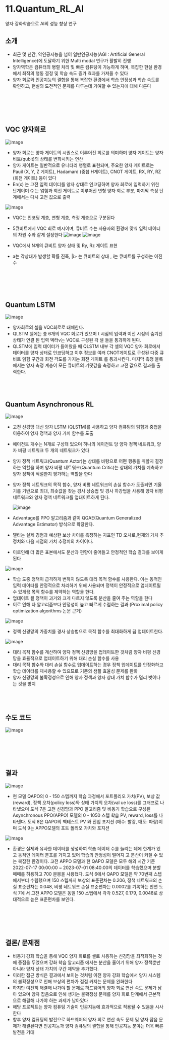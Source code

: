 # 11.Quantum_RL_AI
양자 강화학습으로 AI의 성능 향상 연구




## 소개 <br/>
- 최근 몇 년간, 약인공지능을 넘어 일반인공지능(AGI : Artificial General Intelligence)에 도달하기 위한 Multi modal 연구가 활발히 진행<br/>
- 양자역학은 컴퓨터의 병렬 처리 및 빠른 컴퓨팅이 가능하게 하며, 복잡한 현실 환경에서 최적의 행동 결정 및 학습 속도 증가 효과를 가져올 수 있다<br/>
- 양자 회로와 인공지능의 결합을 통해 복잡한 환경에서 학습 안정성과 학습 속도를 확인하고, 현실의 도전적인 문제를 다루는데 기여할 수 있는지에 대해 다룬다<br/>

<br/><br/><br/><br/>

## VQC 양자회로 <br/>
 ![image](https://github.com/wjtls/11.Quantum_RL_AI/assets/60399060/b3c0b0d6-3d47-4d2b-81d8-b04b0d3e5f3c)
- 양자 회로는 양자 게이트의 시퀀스로 이루어진 회로를 의미하며 양자 게이트는 양자비트(qubit)의 상태를 변화시키는 연산 
- 양자 게이트는 일반적으로 유니타리 행렬로 표현되며, 주요한 양자 게이트로는 Pauil (X, Y, Z 게이트), Hadamard (중첩 H게이트), CNOT 게이트, RX, RY, RZ (회전 게이트) 등이 있다
- En(x) 는 고전 입력 데이터를 양자 상태로 인코딩하여 양자 회로에 입력하기 위한 단계이며 Q 는 얽힘과 회전 게이트로 이루어진 변형 양자 회로 부분, 마지막 측정 단계에서는 다시 고전 값으로 출력


 ![image](https://github.com/wjtls/11.Quantum_RL_AI/assets/60399060/2036466b-f87f-44cf-88a8-9527c81967a3)
 
 
- VQC는 인코딩 계층, 변형 계층, 측정 계층으로 구분된다
- 5큐비트에서 VQC 회로 예시이며, 큐비트 수는 사용자의 환경에 맞춰 입력 데이터의 차원 수와 같게 설정한다
 ![image](https://github.com/wjtls/11.Quantum_RL_AI/assets/60399060/29a0e4a7-fd02-40ab-8f0f-e98fd0e1c021)
 ![image](https://github.com/wjtls/11.Quantum_RL_AI/assets/60399060/cfa95ac7-0a5b-43c9-8258-b8d007db00c3)

- VQC에서 N개의 큐비트 양자 상태 및 Ry, Rz 게이트 표현
- a는 각상태가 발생할 확률 진폭, |i> 는 큐비트의 상태 , i는 큐비트를 구성하는 이진수

  
<br/><br/><br/><br/>


## Quantum LSTM 
  ![image](https://github.com/wjtls/11.Quantum_RL_AI/assets/60399060/1cc6f7f0-2ba3-442e-8857-358255a0cee6)
- 양자회로의 셀을 VQC회로로 대체한다.
- QLSTM 셀에는 총 6개의 VQC 회로가 있으며 t 시점의 입력과 이전 시점의 숨겨진 상태가 연결 된 입력 벡터v는 VQC로 구성된 각 셀 들을 통과하게 된다.
- QLSTM에 입력 데이터가 들어왔을 때 QLSTM 내부 각 셀의 VQC 양자 회로에서 데이터를 양자 상태로 인코딩하고 이후 정보를 여러 CNOT게이트로 구성된 다중 큐비트 얽힘 구간과 회전 각도를 가지는 회전 게이트 
  를 통과시킨다. 마지막 측정 블록에서는 양자 측정 계층이 모든 큐비트의 기댓값을 측정하고 고전 값으로 결과를 출력한다.
<br/><br/><br/><br/>

## Quantum Asynchronous RL 
  ![image](https://github.com/wjtls/11.Quantum_RL_AI/assets/60399060/e9432398-9e30-4b98-ad54-9c14a266b08c)
- 고전 신경망 대신 양자 LSTM (QLSTM)를 사용하고 양자 컴퓨팅의 얽힘과 중첩을 이용하여 양자 정책과 양자 가치 함수를 도출
- 에이전트 개수는 N개로 구성돼 있으며 하나의 에이전트 당 양자 정책 네트워크, 양자 비평 네트워크 두 개의 네트워크가 있다
- 양자 정책 네트워크(Quantum Actor)는 상태를 바탕으로 어떤 행동을 취할지 결정하는 역할을 하며 양자 비평 네트워크(Quantum Critic)는 상태의 가치를 예측하고 양자 정책이 적절한지 평가하는 역할을 한다
- 양자 정책 네트워크의 목적 함수, 양자 비평 네트워크의 손실 함수가 도출되면 기울기를 기반으로 최대, 최솟값을 찾는 경사 상승법 및 경사 하강법을 사용해 양자 비평 네트워크와 양자 정책 네트워크를 업대이트하게 된다.

  ![image](https://github.com/wjtls/11.Quantum_RL_AI/assets/60399060/795fcbb7-1829-4801-bf44-d19e1de41a2f)
- Advantage를 PPO 알고리즘과 같이 QGAE(Quantum Generalized Advantage Estimator) 방식으로 확장한다.
- 델타는 실제 경험과 예상한 보상 차이를 측정하는 지표인 TD 오차로,현재의 가치 추정치와 다음 시점의 가치 추정치의 차이이다.
- 이로인해 더 많은 표본에서도 분산과 편향이 줄어들고 안정적인 학습 결과를 보이게 된다

 ![image](https://github.com/wjtls/11.Quantum_RL_AI/assets/60399060/620ee568-a972-4d52-b02a-103f84bfbd6d)
- 학습 도중 정책이 급격하게 변하지 않도록 대리 목적 함수를 사용한다. 이는 동적인 입력 데이터를 안정적으로 처리하기 위해 사용되며 정책이 안정적으로 업데이트될 수 있게끔 목적 함수를 제약하는 역할을 한다.
- 업데이트 될 정책이 과거와 크게 다르지 않도록 분산을 줄여 주는 역할을 한다
- 이로 인해 타 알고리즘보다 안정성이 높고 빠르게 수렴하는 결과 (Proximal policy optimization algorithms 논문 근거)

 ![image](https://github.com/wjtls/11.Quantum_RL_AI/assets/60399060/9f861fb4-a167-4c85-8c6f-3e44538ba58e)
- 정책 신경망의 가중치를 경사 상승법으로 목적 함수를 최대화하게 끔 업데이트한다.
  
 ![image](https://github.com/wjtls/11.Quantum_RL_AI/assets/60399060/07c09979-59f3-4851-aa6f-a78d94011b4c)
- 대리 목적 함수를 계산하여 양자 정책 신경망을 업데이트한 것처럼 양자 비평 신경망을 효율적으로 업데이트하기 위해 대리 손실 함수를 사용
- 대리 목적 함수와 대리 손실 함수로 업데이트하는 경우 정책 업데이트를 안정화하고 학습 데이터를 재사용할 수 있으므로 기존의 샘플 효율성 문제를 완화
- 양자 신경망의 불확정성으로 인해 양자 정책과 양자 상태 가치 함수가 멀리 벗어나는 것을 방지
<br/><br/><br/><br/>

## 수도 코드 
 ![image](https://github.com/wjtls/11.Quantum_RL_AI/assets/60399060/cc6f0f0c-7a56-4548-bec6-036ae4cab480)

<br/><br/><br/><br/>

## 결과
 ![image](https://github.com/wjtls/11.Quantum_RL_AI/assets/60399060/887fc10e-95f6-4bbd-8c5d-d0de6f00e1ed)
 
- 현 모델 QAPO의 0 - 150 스텝까지 학습 과정에서 포트폴리오 
가치(PV), 보상 값(reward), 정책 오차(policy loss)와 상태 가치의 오차(val 
ue loss)를 그래프로 나타냈으며 도식 7은 고전 신경망과 PPO 알고리즘 
및 비동기 학습으로 구성된 Asynchronous PPO(APPO) 모델의 0 - 1050 
스텝 학습 PV, reward, loss를 나타낸다. 도식 8은 QAPO의 백테스트 PV 
와 진입 포지션 (매수: 빨강, 매도: 파랑)이며 도식 9는 APPO모델의 포트 
폴리오 가치와 포지션

![image](https://github.com/wjtls/11.Quantum_RL_AI/assets/60399060/078b5cee-ae99-4595-9396-ed36fe21232d)

-  환경은 실제와 유사한 데이터를 생성하여 학습 데이터 수를 늘리는 데에 
한계가 있고 동적인 데이터 분포를 가지고 있어 학습의 안정성이 떨어지 
고 분산이 커질 수 있는 복잡한 환경이다. 고전 APPO 모델과 현 QAPO 
모델은 모두 해외 시간 기준 2022-07-17 00:00:00 ~ 2023-07-01 08:40:00의 데이터를 학습했으며 분할 매매를 허용하고 700 분봉을 
사용했다. 도식 6에서 QAPO 모델은 약 70번째 스텝에서부터 수렴했으며 
150 스텝까지 보상의 표준편차는 0.206, 정책 네트워크의 손실 표준편차는 
0.048, 비평 네트워크 손실 표준편차는 0.0002를 기록하는 반면 도식 7에 
서 고전 APPO 모델은 동일 150 스텝에서 각각 0.527, 0.179, 0.0048로 상 
대적으로 높은 표준편차를 보인다.


<br/><br/><br/><br/>

## 결론/ 문제점
- 비동기 강화 학습을 통해 VQC 양자 회로를 셀로 사용하는 신경망을 최적화하는 것에 중점을 두었으며 강화 학습 알고리즘 에서는 분산을 줄이기 위해 양자 정책뿐만 아니라 양자 상태 가치의 구간 제약을 추가했다.
- 이러한 접근 방식은 결과에서 보이는 것처럼 이전 양자 강화 학습에서 양자 시스템의 불확정성으로 인해 보상의 편차가 점점 커지는 문제를 완화한다
- 하지만 여전히 해결해 나가야 할 문제로 하드웨어의 양자 회로 연산 속도 문제가 남아 있으며 양자 잡음으로 인해 생기는 불확정성 문제를 양자 회로 단계에서 근본적으로 해결해 나가야 하는 과제가 남아있다
- 해당 프로젝트는 양자 컴퓨팅 기술이 인공지능에 효과적으로 적용될 수 있음을 시사한다
- 향후 양자 컴퓨팅의 발전으로 하드웨어의 양자 회로 연산 속도 문제 및 양자 잡음 문제가 해결된다면 인공지능과 양자 컴퓨팅의 결합을 통해 인공지능 분야는 더욱 빠른 발전을 기대





